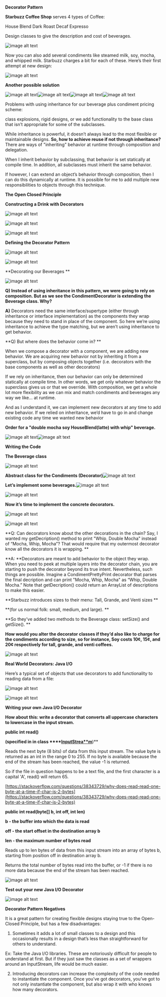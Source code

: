 **Decorator Pattern**

**Starbuzz Coffee Shop** serves 4 types of Coffee:

House Blend		Dark Roast		Decaf		Expresso

Design classes to give the description and cost of beverages.

![image alt text](image_0.png)

Now you can also add several condiments like steamed milk, soy, mocha, and whipped milk. Starbuzz charges a bit for each of these. Here’s their first attempt at new design:

![image alt text](image_1.png)	

**Another possible solution**

![image alt text](image_2.png)![image alt text](image_3.png)![image alt text](image_4.png)![image alt text](image_5.png)

Problems with using inheritance for our beverage plus condiment pricing scheme:

class explosions, rigid designs, or we add functionality to the base class that isn’t appropriate for some of the subclasses. 

While inheritance is powerful, it doesn’t always lead to the most flexible or maintainable designs. **So, how to achieve reuse if not through inheritance?** There are ways of "inheriting" behavior at runtime through composition and delegation. 

When I inherit behavior by subclassing, that behavior is set statically at compile time. In addition, all subclasses must inherit the same behavior.

If however, I can extend an object’s behavior through composition, then I can do this dynamically at runtime. It is possible for me to add multiple new responsibilities to objects through this technique.

**The Open Closed Principle**

**Constructing a Drink with Decorators**

![image alt text](image_6.png)

![image alt text](image_7.png)

![image alt text](image_8.png)

**Defining the Decorator Pattern**

![image alt text](image_9.png)

![image alt text](image_10.png)

**Decorating our Beverages **

![image alt text](image_11.png)

**Q) Instead of using inheritance in this pattern, we were going to rely on composition. But as we see the CondimentDecorator is extending the Beverage class. Why?**

**A)** Decorators need the same interface/supertype (either through inheritance or interface implementation) as the components they wrap because they need to stand in place of the component. So here we’re using inheritance to achieve the type matching, but we aren’t using inheritance to get behavior.

**Q) But where does the behavior come in? **

When we compose a decorator with a component, we are adding new behavior. We are acquiring new behavior not by inheriting it from a superclass, but by composing objects together (i.e. decorators with the base components as well as other decorators)

If we rely on inheritance, then our behavior can only be determined statically at compile time. In other words, we get only whatever behavior the superclass gives us or that we override. With composition, we get a whole lot more flexibility as we can mix and match condiments and beverages any way we like... at runtime.

And as I understand it, we can implement new decorators at any time to add new behavior. If we relied on inheritance, we’d have to go in and change existing code any time we wanted new behavior

**Order for a "double mocha soy HouseBlend(latte) with whip" beverage.**

![image alt text](image_12.png)![image alt text](image_13.png)

**Writing the Code**

**The Beverage class**

![image alt text](image_14.png)

**Abstract class for the Condiments (Decorator)**![image alt text](image_15.png)

**Let’s implement some beverages.**![image alt text](image_16.png)

![image alt text](image_17.png)

**Now it’s time to implement the concrete decorators.**

![image alt text](image_18.png)

![image alt text](image_19.png)

**Q: Can decorators know about the other decorations in the chain? Say, I wanted my getDecription() method to print "Whip, Double Mocha" instead of “Mocha, Whip, Mocha”? That would require that my outermost decorator know all the decorators it is wrapping. **

**A: **Decorators are meant to add behavior to the object they wrap. When you need to peek at multiple layers into the decorator chain, you are starting to push the decorator beyond its true intent. Nevertheless, such things are possible. Imagine a CondimentPrettyPrint decorator that parses the final decription and can print "Mocha, Whip, Mocha" as “Whip, Double Mocha.” Note that getDecription() could return an ArrayList of descriptions to make this easier.

**Starbuzz introduces sizes to their menu: Tall, Grande, and Venti sizes **

**(for us normal folk: small, medium, and large). **

**So they’ve added two methods to the Beverage class: setSize() and getSize(). **

**How would you alter the decorator classes if they’d also like to charge for the condiments according to size, so for instance, Soy costs 10¢, 15¢, and 20¢ respectively for tall, grande, and venti coffees.**

![image alt text](image_20.png)

**Real World Decorators: Java I/O**

Here’s a typical set of objects that use decorators to add functionality to reading data from a file:

![image alt text](image_21.png)

![image alt text](image_22.png)

**Writing your own Java I/O Decorator**

**How about this: write a decorator that converts all uppercase characters to lowercase in the input stream.**

**public int read()**

**(specified in in class ****[InputStrea**m](https://docs.oracle.com/javase/7/docs/api/java/io/InputStream.html)**)**

Reads the next byte (8 bits) of data from this input stream. The value byte is returned as an int in the range 0 to 255. If no byte is available because the end of the stream has been reached, the value -1 is returned.

So if the file in question happens to be a text file, and the first character is a capital 'A', read() will return 65.

[https://stackoverflow.com/questions/38343729/why-does-read-read-one-byte-at-a-time-if-char-is-2-bytes](https://stackoverflow.com/questions/38343729/why-does-read-read-one-byte-at-a-time-if-char-is-2-bytes)

**public int read(byte[] b, int off, int len)**

**b - the buffer into which the data is read**

**off - the start offset in the destination array b**

**len - the maximum number of bytes read**

Reads up to len bytes of data from this input stream into an array of bytes b, starting from position off in destination array b. 

Returns the total number of bytes read into the buffer, or -1 if there is no more data because the end of the stream has been reached.

![image alt text](image_23.png)

**Test out your new Java I/O Decorator**

![image alt text](image_24.png)

**Decorator Pattern Negatives**

It is a great pattern for creating flexible designs staying true to the Open-Closed Principle, but has a few disadvantages:

1. Sometimes it adds a lot of small classes to a design and this occasionally results in a design that’s less than straightforward for others to understand. 

Ex: Take the Java I/O libraries. These are notoriously difficult for people to understand at first. But if they just saw the classes as a set of wrappers around an InputStream, life would be much easier. 

2. Introducing decorators can increase the complexity of the code needed to instantiate the component. Once you’ve got decorators, you’ve got to not only instantiate the component, but also wrap it with who knows how many decorators. 

